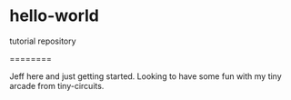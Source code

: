 # hello-world
tutorial repository

========

Jeff here and just getting started. Looking to have some fun with my tiny arcade from tiny-circuits. 
